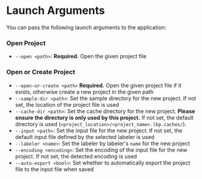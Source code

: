 # Launch Arguments

You can pass the following launch arguments to the application:

### Open Project

- `--open <path>`: **Required.** Open the given project file

### Open or Create Project

- `--open-or-create <path>` **Required.** Open the given project file if it exists, otherwise create a new project
  in the given path
- `--sample-dir <path>`: Set the sample directory for the new project. If not set, the location of the project
  file is used
- `--cache-dir <path>`: Set the cache directory for the new project. **Please ensure the directory is only used by this
  project.** If not set, the default directory is used (`<project_location>/<project_name>.lbp.caches/`).
- `--input <path>`: Set the input file for the new project. If not set, the default input file defined by the
  selected labeler is used
- `--labeler <name>`: Set the labeler by labeler's `name` for the new project
- `--encoding <encoding>`: Set the encoding of the input file for the new project. If not set, the detected
  encoding is used
- `--auto-export <bool>`: Set whether to automatically export the project file to the input file when saved
